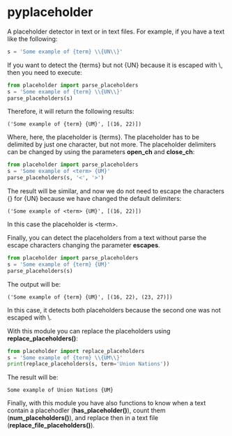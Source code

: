 # pyplaceholder
A placeholder detector in text or in text files. For example, if you have a text like the following: 

```python
s = 'Some example of {term} \\{UN\\}'
```

If you want to detect the {terms} but not {UN} because it is escaped with \\, then you need to execute:

```python
from placeholder import parse_placeholders
s = 'Some example of {term} \\{UN\\}'
parse_placeholders(s)
```

Therefore, it will return the following results:

```text
('Some example of {term} {UM}', [(16, 22)])
```

Where, here, the placeholder is {terms}. The placeholder has to be delimited by just one character, but not more.
The placeholder delimiters can be changed by using the parameters **open_ch** and **close_ch**:

```python
from placeholder import parse_placeholders
s = 'Some example of <term> {UM}'
parse_placeholders(s, '<', '>')
```

The result will be similar, and now we do not need to escape the characters {} for {UN} because we have changed the
default delimiters:


```text
('Some example of <term> {UM}', [(16, 22)])
```

In this case the placeholder is &lt;term&gt;.

Finally, you can detect the placeholders from a text without parse the escape characters changing the parameter 
**escapes**. 

```python
from placeholder import parse_placeholders
s = 'Some example of {term} {UM}'
parse_placeholders(s)
```

The output will be:

```text
('Some example of {term} {UM}', [(16, 22), (23, 27)])
```

In this case, it detects both placeholders because the second one was not escaped with \\.

With this module you can replace the placeholders using **replace_placeholders()**:

```python
from placeholder import replace_placeholders
s = 'Some example of {term} \\{UM\\}'
print(replace_placeholders(s, term='Union Nations'))
```

The result will be:

```text
Some example of Union Nations {UM}
```

Finally, with this module you have also functions to know when a text contain a placehodler (**has_placeholder()**),
count them (**num_placeholders()**), and replace then in a text file (**replace_file_placeholders()**).


